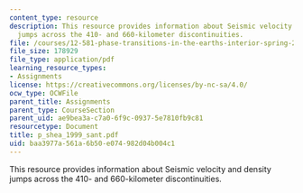 ```yaml
---
content_type: resource
description: This resource provides information about Seismic velocity and density
  jumps across the 410- and 660-kilometer discontinuities.
file: /courses/12-581-phase-transitions-in-the-earths-interior-spring-2005/baa3977a561a6b50e074982d04b004c1_p_shea_1999_sant.pdf
file_size: 178929
file_type: application/pdf
learning_resource_types:
- Assignments
license: https://creativecommons.org/licenses/by-nc-sa/4.0/
ocw_type: OCWFile
parent_title: Assignments
parent_type: CourseSection
parent_uid: ae9bea3a-c7a0-6f9c-0937-5e7810fb9c81
resourcetype: Document
title: p_shea_1999_sant.pdf
uid: baa3977a-561a-6b50-e074-982d04b004c1
---
```

This resource provides information about Seismic velocity and density jumps across the 410- and 660-kilometer discontinuities.